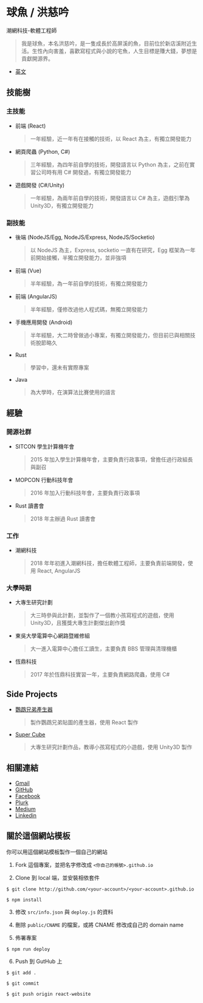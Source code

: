 # 球魚 / 洪慈吟

潮網科技-軟體工程師

> 我是球魚，本名洪慈吟，是一隻成長於高屏溪的魚，目前位於新店溪附近生活。生性內向害羞，喜歡寫程式與小說的宅魚，人生目標是賺大錢，夢想是貢獻開源界。

- [英文](https://github.com/lili668668/lili668668.github.io/blob/react-website/README.md)

## 技能樹

### 主技能

- 前端 (React)
  > 一年經驗，近一年有在接觸的技術，以 React 為主，有獨立開發能力
- 網頁爬蟲 (Python, C#)
  > 三年經驗，為四年前自學的技術，開發語言以 Python 為主，之前在實習公司時有用 C# 開發過，有獨立開發能力
- 遊戲開發 (C#/Unity)
  > 一年經驗，為兩年前自學的技術，開發語言以 C# 為主，遊戲引擎為 Unity3D，有獨立開發能力

### 副技能

- 後端 (NodeJS/Egg, NodeJS/Express, NodeJS/Socketio)
  > 以 NodeJS 為主，Express, socketio 一直有在研究，Egg 框架為一年前開始接觸，半獨立開發能力，並非強項
- 前端 (Vue)
  > 半年經驗，為一年前自學的技術，有獨立開發能力
- 前端 (AngularJS)
  > 半年經驗，僅修改過他人程式碼，無獨立開發能力
- 手機應用開發 (Android)
  > 半年經驗，大二時曾做過小專案，有獨立開發能力，但目前已與相關技術脫節略久
- Rust
  > 學習中，還未有實際專案
- Java
  > 為大學時，在演算法比賽使用的語言



## 經驗

### 開源社群

- SITCON 學生計算機年會
  > 2015 年加入學生計算機年會，主要負責行政事項，曾擔任過行政組長與副召
- MOPCON 行動科技年會
  > 2016 年加入行動科技年會，主要負責行政事項
- Rust 讀書會
  > 2018 年主辦過 Rust 讀書會

### 工作

- 潮網科技
  > 2018 年年初進入潮網科技，擔任軟體工程師，主要負責前端開發，使用 React, AngularJS

### 大學時期

- 大專生研究計劃
  > 大三時參與此計劃，並製作了一個教小孩寫程式的遊戲，使用 Unity3D，且獲獎大專生計劃傑出創作獎
- 東吳大學電算中心網路暨維修組
  > 大一進入電算中心擔任工讀生，主要負責 BBS 管理與清理機櫃
- 恆鼎科技
  > 2017 年於恆鼎科技實習一年，主要負責網路爬蟲，使用 C#



## Side Projects

- [鸚鵡兄弟產生器](http://ballfi.sh/e5)
  > 製作鸚鵡兄弟貼圖的產生器，使用 React 製作
- [Super Cube](http://ballfish.io/SuperCubeWeb)
  > 大專生研究計劃作品，教導小孩寫程式的小遊戲，使用 Unity3D 製作


## 相關連結

- [Gmail](mailto:lili668668@gmail.com)
- [GitHub](https://github.com/lili668668)
- [Facebook](https://fb.me/ballfish668668)
- [Plurk](https://www.plurk.com/ballfish668)
- [Medium](https://medium.com/@lili668668)
- [Linkedin](https://www.linkedin.com/in/ballfish/)

## 關於這個網站模板

你可以用這個網站模板製作一個自己的網站

1. Fork 這個專案，並把名字修改成 `<你自己的帳號>.github.io`

2. Clone 到 local 端，並安裝相依套件

  `$ git clone http://github.com/<your-account>/<your-account>.github.io`

  `$ npm install`

3. 修改 `src/info.json` 與 `deploy.js` 的資料

4. 刪除 `public/CNAME` 的檔案，或將 CNAME 修改成自己的 domain name

5. 佈署專案

  `$ npm run deploy`

6. Push 到 GutHub 上

  `$ git add .`

  `$ git commit`

  `$ git push origin react-website`
